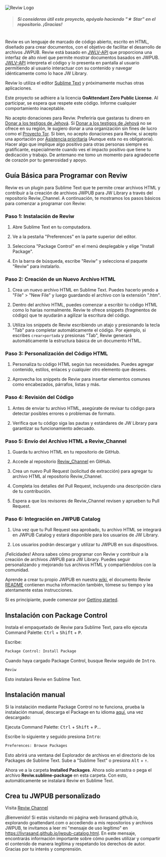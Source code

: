 ![Reviw Logo](https://github.com/livrasand/Reviw/assets/104039397/3202a0b1-266c-4815-a4ba-35b470965e7a)
> ##### Si consideras útil este proyecto, apóyalo haciendo "★ Star" en el repositorio. ¡Gracias!

#
Reviw es un lenguaje de marcado de código abierto, escrito en HTML, diseñado para crear documentos, con el objetivo de facilitar el desarrollo de archivos JWPUB. Reviw está basado en [JWLV-API](https://github.com/livrasand/JW-Library-Visualizer-API) que proporciona una interfaz de alto nivel que permite mostrar documentos basados en JWPUB. [JWLV-API](https://github.com/livrasand/JW-Library-Visualizer-API) interpreta el código y lo presenta en pantalla al usuario permitiendo al usuario interactuar con su contenido y navegar idénticamente como lo hace JW Library.

Reviw lo utiliza el editor [Sublime Text](https://github.com/sublimehq) y próximamente muchas otras aplicaciones.

Este proyecto se adhiere a la licencia <b>GoAttendant Zero Public License</b>. Al participar, se espera que respete este código. Informe cualquier comportamiento inaceptable.

No acepto donaciones para Reviw. Preferiría que gastaras tu dinero en [Donar a los testigos de Jehová](https://donate.jw.org/). Si [Donar a los testigos de Jehová](https://donate.jw.org/) no se ofrece en su región, le sugiero donar a una organización sin fines de lucro como el [Proyecto Tor](https://donate.torproject.org/). Si bien, no acepto donaciones para Reviw, si acepto una aportación por [Asistencia prioritaria](https://github.com/bedan1/Reviw/edit/main/README.md#asistencia-prioritaria) (Aunque esta no es obligatoria). Hacer algo que implique algo positivo para otras personas siempre es gratificante, especialmente cuando ves el impacto positivo que tiene tu dedicación y trabajo. De antemano me tomo un momento para agradecerte de corazón por tu generosidad y apoyo. 

## Guía Básica para Programar con Reviw

Reviw es un plugin para Sublime Text que te permite crear archivos HTML y contribuir a la creación de archivos JWPUB para JW Library a través del repositorio Reviw_Channel. A continuación, te mostramos los pasos básicos para comenzar a programar con Reviw:

### Paso 1: Instalación de Reviw

1. Abre Sublime Text en tu computadora.

2. Ve a la pestaña "Preferences" en la parte superior del editor.

3. Selecciona "Package Control" en el menú desplegable y elige "Install Package".

4. En la barra de búsqueda, escribe "Reviw" y selecciona el paquete "Reviw" para instalarlo.

### Paso 2: Creación de un Nuevo Archivo HTML

1. Crea un nuevo archivo HTML en Sublime Text. Puedes hacerlo yendo a "File" > "New File" y luego guardando el archivo con la extensión ".htm".

2. Dentro del archivo HTML, puedes comenzar a escribir tu código HTML como lo harías normalmente. Reviw te ofrece snippets (fragmentos de código) que te ayudarán a agilizar la escritura del código.

3. Utiliza los snippets de Reviw escribiendo un atajo y presionando la tecla "Tab" para completar automáticamente el código. Por ejemplo, si escribes `crear>portada` y presionas "Tab", Reviw generará automáticamente la estructura básica de un documento HTML.

### Paso 3: Personalización del Código HTML

1. Personaliza tu código HTML según tus necesidades. Puedes agregar contenido, estilos, enlaces y cualquier otro elemento que desees.

2. Aprovecha los snippets de Reviw para insertar elementos comunes como encabezados, párrafos, listas y más.

### Paso 4: Revisión del Código

1. Antes de enviar tu archivo HTML, asegúrate de revisar tu código para detectar posibles errores o problemas de formato.

2. Verifica que tu código siga las pautas y estándares de JW Library para garantizar su funcionamiento adecuado.

### Paso 5: Envío del Archivo HTML a Reviw_Channel

1. Guarda tu archivo HTML en tu repositorio de GitHub.

2. Accede al repositorio [Reviw_Channel](https://github.com/livrasand/Reviw_Channel) en GitHub.

3. Crea un nuevo Pull Request (solicitud de extracción) para agregar tu archivo HTML al repositorio Reviw_Channel.

4. Completa los detalles del Pull Request, incluyendo una descripción clara de tu contribución.

5. Espera a que los revisores de Reviw_Channel revisen y aprueben tu Pull Request.

### Paso 6: Integración en JWPUB Catalog

1. Una vez que tu Pull Request sea aprobado, tu archivo HTML se integrará en JWPUB Catalog y estará disponible para los usuarios de JW Library.

2. Los usuarios podrán descargar y utilizar tu JWPUB en sus dispositivos.

¡Felicidades! Ahora sabes cómo programar con Reviw y contribuir a la creación de archivos JWPUB para JW Library. Puedes seguir personalizando y mejorando tus archivos HTML y compartiéndolos con la comunidad.

Aprende a crear tu propio JWPUB en nuestra [wiki](https://github.com/livrasand/Reviw/wiki), el documento Reviw [README](https://github.com/livrasand/Reviw#readme) contienen mucha información también, tómese su tiempo y lea atentamente estas instrucciones.

Si es principiante, puede comenzar por [Getting started](https://github.com/livrasand/Reviw/wiki/Getting-started).

## Instalación con Package Control
Instala el empaquetado de Reviw para Sublime Text, para ello ejecuta Command Palette: <kbd>Ctrl</kbd> + <kbd>Shift</kbd> + <kbd>P</kbd>.

Escribe:
```html
Package Control: Install Package
```

Cuando haya cargado Package Control, busque Reviw seguido de <kbd>Intro</kbd>.
```html
Reviw
```

Esto instalará Reviw en Sublime Text.

## Instalación manual
Si la instalación mediante Package Control no te funciona, prueba la instalación manual, descarga el Package en tu idioma [aquí](https://github.com/livrasand/Reviw/releases), una vez descargado:

Ejecuta Command Palette: <kbd>Ctrl</kbd> + <kbd>Shift</kbd> + <kbd>P</kbd>...

Escribe lo siguiente y seguido presiona <kbd>Intro</kbd>:
```html
Preferences: Browse Packages
```

Esto abrirá una ventana del Explorador de archivos en el directorio de los Packages de Sublime Text. Sube a "Sublime Text" o presiona <kbd>Alt</kbd> + <kbd>↑</kbd>.

Ahora ve a la carpeta <b>Installed Packages</b>. Ahora solo arrastra o pega el archivo <b>Reviw.sublime-package</b> en esta carpeta. Con esto, automáticamente se instalará Reviw en Sublime Text.

## Crea tu JWPUB personalizado
Visita <a href="https://github.com/livrasand/Reviw_Channel/">Reviw Channel</a>

¡Bienvenido! Si estás visitando mi página web livrasand.github.io, explorando goattendant.com o accediendo a mis repositorios y archivos JWPUB, te invitamos a leer mi "mensaje de uso legítimo" en https://livrasand.github.io/jwpub-catalog.html. En este mensaje, encontrarás información importante sobre cómo puedes utilizar y compartir el contenido de manera legítima y respetando los derechos de autor. Gracias por tu interés y comprensión.
